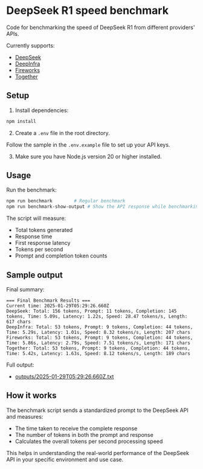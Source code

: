 # DeepSeek R1 speed benchmark

Code for benchmarking the speed of DeepSeek R1 from different providers' APIs.

Currently supports:

- [DeepSeek](https://www.deepseek.com/)
- [DeepInfra](https://deepinfra.com/)
- [Fireworks](https://fireworks.ai/)
- [Together](https://www.together.ai/)

## Setup

1. Install dependencies:

```bash
npm install
```

2. Create a `.env` file in the root directory.

Follow the sample in the `.env.example` file to set up your API keys.

3. Make sure you have Node.js version 20 or higher installed.

## Usage

Run the benchmark:

```bash
npm run benchmark        # Regular benchmark
npm run benchmark-show-output # Show the API response while benchmarking
```

The script will measure:

- Total tokens generated
- Response time
- First response latency
- Tokens per second
- Prompt and completion token counts

## Sample output

Final summary:

```
=== Final Benchmark Results ===
Current time: 2025-01-29T05:29:26.660Z
DeepSeek: Total: 156 tokens, Prompt: 11 tokens, Completion: 145 tokens, Time: 5.09s, Latency: 1.22s, Speed: 28.47 tokens/s, Length: 617 chars
DeepInfra: Total: 53 tokens, Prompt: 9 tokens, Completion: 44 tokens, Time: 5.29s, Latency: 1.01s, Speed: 8.32 tokens/s, Length: 207 chars
Fireworks: Total: 53 tokens, Prompt: 9 tokens, Completion: 44 tokens, Time: 5.86s, Latency: 2.79s, Speed: 7.51 tokens/s, Length: 171 chars
Together: Total: 53 tokens, Prompt: 9 tokens, Completion: 44 tokens, Time: 5.42s, Latency: 1.63s, Speed: 8.12 tokens/s, Length: 189 chars
```

Full output:

- [outputs/2025-01-29T05:29:26.660Z.txt](outputs/2025-01-29T05:29:26.660Z.txt)

## How it works

The benchmark script sends a standardized prompt to the DeepSeek API and measures:

- The time taken to receive the complete response
- The number of tokens in both the prompt and response
- Calculates the overall tokens per second processing speed

This helps in understanding the real-world performance of the DeepSeek API in your specific environment and use case.
